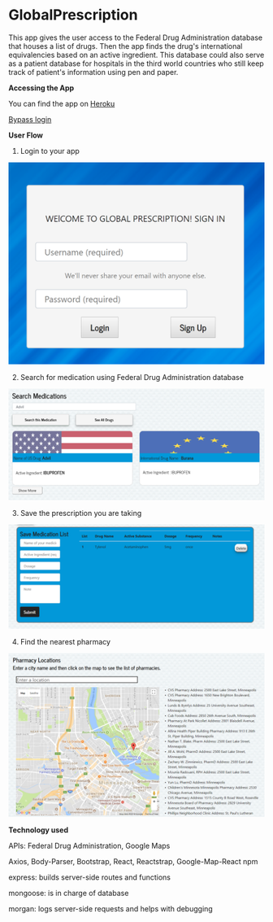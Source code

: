 # GlobalPrescription


This app gives the user access to the Federal Drug Administration database that houses a list of drugs. Then the app finds the drug's international equivalencies based on an active ingredient. This database could also serve as a patient database for hospitals in the third world countries who still keep track of patient's information using pen and paper.


**Accessing the App**


You can find the app on
[Heroku](https://evening-sea-66958.herokuapp.com/)

[Bypass login](https://evening-sea-66958.herokuapp.com/drugs)


**User Flow**

1. Login to your app

![Login](Login.png)

2. Search for medication using Federal Drug Administration database

![Serch Medications here](Picture1.png)

3. Save the prescription you are taking

![Save your medications in this table](Picture2.png)

4. Find the nearest pharmacy 

![Find the pharmacy on the map.](Picture3.png)




**Technology used**

APIs: Federal Drug Administration, Google Maps

Axios, Body-Parser, Bootstrap, React, Reactstrap, Google-Map-React npm

express: builds server-side routes and functions

mongoose: is in charge of database

morgan: logs server-side requests and helps with debugging
